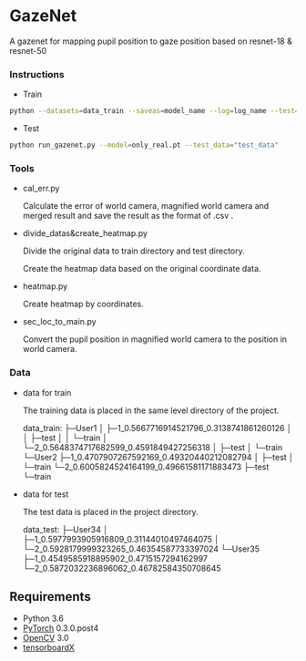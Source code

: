 # GazeNet
A gazenet for mapping pupil position to gaze position based on resnet-18 &amp; resnet-50

### Instructions

- Train

```bash
python --datasets=data_train --saveas=model_name --log=log_name --test=True
```

- Test

```bash
python run_gazenet.py --model=only_real.pt --test_data="test_data"
```

### Tools

- cal_err.py

  Calculate the error of world camera, magnified world camera and merged result and save the result as the format of .csv .

- divide_datas&create_heatmap.py

  Divide the original data to train directory  and test directory.

  Create the heatmap data based on the original coordinate data.

- heatmap.py

  Create heatmap by coordinates.

- sec_loc_to_main.py

  Convert the pupil position in  magnified world camera to the position in world camera.

### Data

- data for train

  The training data is placed in the same level directory of the project.

  data_train:
  ├─User1
  │  ├─1_0.5667716914521796_0.3138741861260126
  │  │  ├─test
  │  │  └─train
  │  └─2_0.5648374717682599_0.4591849427256318
  │      ├─test
  │      └─train
  └─User2
      ├─1_0.4707907267592169_0.49320440212082794
      │  ├─test
      │  └─train
      └─2_0.6005824524164199_0.49661581171883473
          ├─test
          └─train

- data for test

  The test data is placed in the project directory.

  data_test:
  ├─User34
  │  ├─1_0.5977993905916809_0.31144010497464075
  │  └─2_0.5928179999323265_0.46354587733397024
  └─User35
      ├─1_0.4549585918895902_0.4715157294162997
      └─2_0.5872032236896062_0.46782584350708645

## Requirements

- Python 3.6
- [PyTorch](http://pytorch.org/) 0.3.0.post4
- [OpenCV](https://opencv.org/opencv-3-3.html) 3.0
- [tensorboardX](https://github.com/lanpa/tensorboard-pytorch/tree/master/tensorboardX)